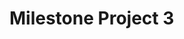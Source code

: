 # Milestone Project 3

<!--

User Stories
As a user I would like:

to add my recipes to my collection
to add other users recipes to my collection
to view other users recipes
to comment on other users recipes
to vote on other users recipes
to sort recipes by different users
to sort recipes by different cuisine
to sort recipes by different ingredient
to sort recipes by different meal type
to view recipes step by step while cooking
to give feedback to the website to help improve the experience



Design Resourse
https://www.furtherfood.com/submitrecipe/
https://www.bbcgoodfood.com/
https://tastesbetterfromscratch.com
https://www.allrecipes.com
https://www.facebook.com/


Documentation and Tutorials
https://www.w3schools.com/
https://getbootstrap.com/docs/4.3/
https://fontawesome.com/
https://docs.mongodb.com/
https://select2.org/
https://flask-pymongo.readthedocs.io/en/latest/
https://api.jquery.com/
https://developers.google.com/custom-search/docs/element
https://developers.google.com/custom-search/v1/introduction
http://api.mongodb.com/python/current/tutorial.html
http://flask.pocoo.org/docs/1.0/tutorial/
http://flask.pocoo.org/docs/0.12/patterns/flashing/
https://pythonise.com/feed/flask/flask-message-flashing
https://pythonprogramming.net/jquery-flask-tutorial/
https://www.sitesell.com/blog/2017/02/recipe-schema.htmlkno
https://www.w3schools.com/css/css_tooltip.asp
https://devinpractice.com/2019/03/25/flask-mongodb-tutorial/
https://www.tutorialspoint.com/flask/flask_sessions.htm
http://flask.pocoo.org/snippets/54/
https://medium.com/@egealpay1/flask-user-authentication-1eda0af6016c
https://stackoverflow.com/questions/1860482/when-do-you-choose-to-load-your-javascript-at-the-bottom-of-the-page-instead-of
https://overiq.com/flask-101/authentication-in-flask/
https://pythonspot.com/login-authentication-with-flask/
https://infinidum.com/2018/08/18/making-a-simple-login-system-with-flask-login/
https://stackoverflow.com/questions/36835615/difference-between-input-group-and-form-group
https://github.com/CoreyMSchafer/code_snippets/tree/master/Python/Flask_Blog


Libraries
https://github.com/ttskch/select2-bootstrap4-theme
https://github.com/select2/select2-bootstrap-theme


Code Snippets
https://stackoverflow.com/questions/7271482/getting-a-list-of-values-from-a-list-of-dicts
https://www.codeproject.com/Questions/1185082/How-to-create-input-field-with-a-button-click
http://jsfiddle.net/omugbdm1/3/
https://stackoverflow.com/questions/7020659/submit-form-using-a-button-outside-the-form-tag
https://ux.stackexchange.com/questions/58302/error-message-for-invalid-username
https://stackoverflow.com/questions/3736553/how-to-execute-function-after-image-is-loaded-into-a-div-with-jquery
https://stackoverflow.com/questions/51404129/how-to-access-external-javascript-files-through-jinjaflask/51405432
https://stackoverflow.com/questions/11178426/how-can-i-pass-data-from-flask-to-javascript-in-a-template/42158426
https://stackoverflow.com/questions/16310918/css-scale-and-square-center-crop-image
https://coderwall.com/p/ijrrpa/flask-flash-messages-as-bootstrap-alert
https://webdesign.tutsplus.com/tutorials/a-simple-javascript-technique-for-filling-star-ratings--cms-29450

Conventions and Style Guides
https://stackoverflow.com/questions/3736553/how-to-execute-function-after-image-is-loaded-into-a-div-with-jquery
https://google.github.io/styleguide/htmlcssguide.html#ID_and_Class_Name_Delimiters
https://www.webfx.com/blog/web-design/20-html-best-practices-you-should-follow/
https://code.tutsplus.com/tutorials/30-css-best-practices-for-beginners--net-6741
https://code.tutsplus.com/tutorials/24-javascript-best-practices-for-beginners--net-5399
https://gist.github.com/sloria/7001839


Icon Credits
<div>Icons made by <a href="https://www.freepik.com/" title="Freepik">Freepik</a> from <a href="https://www.flaticon.com/"              title="Flaticon">www.flaticon.com</a> is licensed by <a href="http://creativecommons.org/licenses/by/3.0/"              title="Creative Commons BY 3.0" target="_blank">CC 3.0 BY</a></div>
<div>Icons made by <a href="https://www.freepik.com/" title="Freepik">Freepik</a> from <a href="https://www.flaticon.com/"              title="Flaticon">www.flaticon.com</a> is licensed by <a href="http://creativecommons.org/licenses/by/3.0/"              title="Creative Commons BY 3.0" target="_blank">CC 3.0 BY</a></div>
<div>Icons made by <a href="https://www.freepik.com/" title="Freepik">Freepik</a> from <a href="https://www.flaticon.com/"              title="Flaticon">www.flaticon.com</a> is licensed by <a href="http://creativecommons.org/licenses/by/3.0/"              title="Creative Commons BY 3.0" target="_blank">CC 3.0 BY</a></div>

-->
